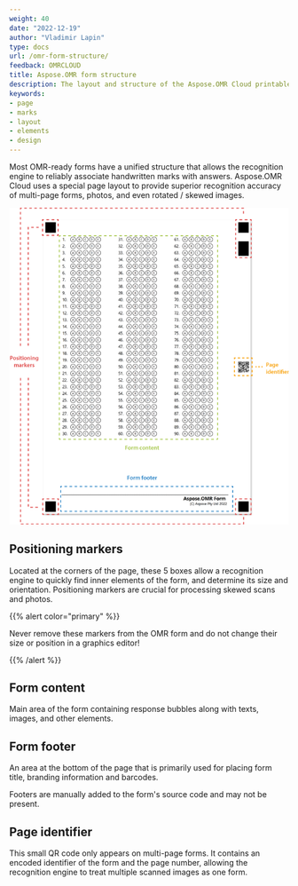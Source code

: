 ```yaml
---
weight: 40
date: "2022-12-19"
author: "Vladimir Lapin"
type: docs
url: /omr-form-structure/
feedback: OMRCLOUD
title: Aspose.OMR form structure
description: The layout and structure of the Aspose.OMR Cloud printable form and the meaning of its key elements.
keywords:
- page
- marks
- layout
- elements
- design
---
```


Most OMR-ready forms have a unified structure that allows the recognition engine to reliably associate handwritten marks with answers. Aspose.OMR Cloud uses a special page layout to provide superior recognition accuracy of multi-page forms, photos, and even rotated / skewed images.

![Aspose.OMR form structure](omr-form-structure.png)

## Positioning markers

Located at the corners of the page, these 5 boxes allow a recognition engine to quickly find inner elements of the form, and determine its size and orientation. Positioning markers are crucial for processing skewed scans and photos.

{{% alert color="primary" %}} 

Never remove these markers from the OMR form and do not change their size or position in a graphics editor!

{{% /alert %}} 

## Form content

Main area of the form containing response bubbles along with texts, images, and other elements.

## Form footer

An area at the bottom of the page that is primarily used for placing form title, branding information and barcodes.

Footers are manually added to the form's source code and may not be present.

## Page identifier

This small QR code only appears on multi-page forms. It contains an encoded identifier of the form and the page number, allowing the recognition engine to treat multiple scanned images as one form.
